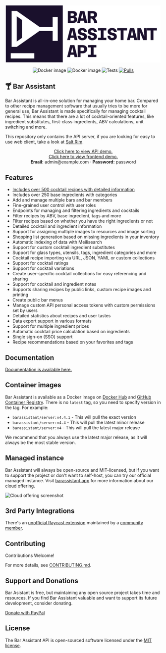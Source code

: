 <p align="center">
    <a href="https://barassistant.app" target="_blank"><img src="resources/art/readme-logo.png" alt="Bar assistant Logo" width="500"></a>
</p>

<p align="center">
    <img src="https://img.shields.io/docker/v/barassistant/server?style=for-the-badge&sort=semver" alt="Docker image">
    <img src="https://img.shields.io/github/license/karlomikus/bar-assistant?style=for-the-badge" alt="Docker image">
    <img src="https://img.shields.io/github/actions/workflow/status/karlomikus/bar-assistant/php.yml?branch=master&style=for-the-badge&label=Tests" alt="Tests">
    <a href="https://hub.docker.com/r/barassistant/server"><img src="https://img.shields.io/docker/pulls/barassistant/server?style=for-the-badge" alt="Pulls"></a>
</p>

## 🍸 Bar Assistant

Bar Assistant is all-in-one solution for managing your home bar. Compared to other recipe management software that usually tries to be more for general use, Bar Assistant is made specifically for managing cocktail recipes. This means that there are a lot of cocktail-oriented features, like ingredient substitutes, first-class ingredients, ABV calculations, unit switching and more.

This repository only contains the API server, if you are looking for easy to use web client, take a look at [Salt Rim](https://github.com/karlomikus/vue-salt-rim).

<p align="center">
    <a href="https://demo.barassistant.app/bar/docs" target="_blank">Click here to view API demo.</a>
    <br>
    <a href="https://demo.barassistant.app" target="_blank">Click here to view frontend demo.</a>
    <br>
    <strong>Email:</strong> admin@example.com &middot; <strong>Password:</strong> password
</p>

## Features
- [Includes over 500 cocktail recipes with detailed information](https://github.com/bar-assistant/data)
- Includes over 250 base ingredients with categories
- Add and manage multiple bars and bar members
- Fine-grained user control with user roles
- Endpoints for managing and filtering ingredients and cocktails
- Filter recipes by ABV, base ingredient, tags and more
- Filter recipes based on whether you have the right ingredients or not
- Detailed cocktail and ingredient information
- Support for assigning multiple images to resources and image sorting
- Shopping list generation based on missing ingredients in your inventory
- Automatic indexing of data with Meilisearch
- Support for custom cocktail ingredient substitutes
- Support for glass types, utensils, tags, ingredient categories and more
- Cocktail recipe importing via URL, JSON, YAML or custom collections
- Support for cocktail ratings
- Support for cocktail variations
- Create user-specific cocktail collections for easy referencing and sharing
- Support for cocktail and ingredient notes
- Supports sharing recipes by public links, custom recipe images and printing
- Create public bar menus
- Manage custom API personal access tokens with custom permissions set by users
- Detailed statistics about recipes and user tastes
- Data export support in various formats
- Support for multiple ingredient prices
- Automatic cocktail price calculation based on ingredients
- Single sign-on (SSO) support
- Recipe recommendations based on your favorites and tags

## Documentation

[Documentation is available here.](https://docs.barassistant.app/)

## Container images

Bar Assistant is available as a Docker image on [Docker Hub](https://hub.docker.com/r/barassistant/server) and [GitHub Container Registry](https://github.com/karlomikus/bar-assistant/pkgs/container/barassistant). There is no `latest` tag, so you need to specify version in the tag. For example:

- `barassistant/server:v4.4.1` - This will pull the exact version
- `barassistant/server:v4.4` - This will pull the latest minor release
- `barassistant/server:v4` - This will pull the latest major release

We recommend that you always use the latest major release, as it will always be the most stable version.

## Managed instance

Bar Assistant will always be open-source and MIT-licensed, but if you want to support the project or don't want to self-host, you can try our official managed instance. Visit [barassistant.app](https://barassistant.app/) for more information about our cloud offering.

![Cloud offering screenshot](/resources/art/art1.png)

## 3rd Party Integrations

There's an [unofficial Raycast extension](https://www.raycast.com/stupifier/barassistant) maintained by a [community member](https://github.com/zhdenny).

## Contributing

Contributions Welcome!

For more details, see [CONTRIBUTING.md](/CONTRIBUTING.md).

## Support and Donations

Bar Asistant is free, but maintaining any open source project takes time and resources. If you find Bar Assistant valuable and want to support its future development, consider donating.

[Donate with PayPal](https://www.paypal.com/ncp/payment/9L8T4YJZBRXAS)

## License

The Bar Assistant API is open-sourced software licensed under the [MIT license](https://opensource.org/licenses/MIT).
